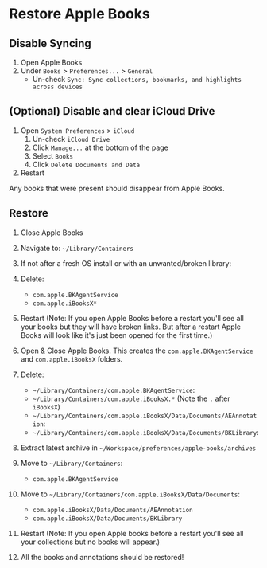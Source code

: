 # Restore Apple Books

## Disable Syncing

1. Open Apple Books
2. Under `Books` > `Preferences...` > `General`
    - Un-check `Sync: Sync collections, bookmarks, and highlights across devices`

## (Optional) Disable and clear iCloud Drive

1. Open `System Preferences` > `iCloud`
    1. Un-check `iCloud Drive`
    2. Click `Manage...` at the bottom of the page
    3. Select `Books`
    4. Click `Delete Documents and Data`
2. Restart

Any books that were present should disappear from Apple Books.

## Restore

1. Close Apple Books
2. Navigate to: `~/Library/Containers`
3. If not after a fresh OS install or with an unwanted/broken library:
4. Delete:
    - `com.apple.BKAgentService`
    - `com.apple.iBooksX*`
5. Restart (Note: If you open Apple Books before a restart you'll see all your books but they will have broken links. But after a restart Apple Books will look like it's just been opened for the first time.)
6. Open & Close Apple Books. This creates the `com.apple.BKAgentService` and `com.apple.iBooksX` folders.
7. Delete:
    - `~/Library/Containers/com.apple.BKAgentService`:
    - `~/Library/Containers/com.apple.iBooksX.*` (Note the `.` after `iBooksX`)
    - `~/Library/Containers/com.apple.iBooksX/Data/Documents/AEAnnotation`:
    - `~/Library/Containers/com.apple.iBooksX/Data/Documents/BKLibrary`:

8. Extract latest archive in `~/Workspace/preferences/apple-books/archives`
9. Move to `~/Library/Containers`:
    - `com.apple.BKAgentService`
10. Move to `~/Library/Containers/com.apple.iBooksX/Data/Documents`:
    - `com.apple.iBooksX/Data/Documents/AEAnnotation`
    - `com.apple.iBooksX/Data/Documents/BKLibrary`
11. Restart (Note: If you open Apple books before a restart you'll see all your collections but no books will appear.)
12. All the books and annotations should be restored!
